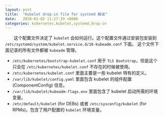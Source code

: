 ```yaml
---
layout: post
title:  "Kubelet drop-in file for systemd 解读"
date:   2020-01-02 11:27:29 +0800
categories: kubernetes,kubelet,systemd,drop-in
---
```

&emsp;&emsp;这个配置文件决定了 `kubelet` 会如何运行。这个配置文件通过安装包安装到 `/etc/systemd/system/kubelet.service.d/10-kubeadm.conf` 下面。
这个文件下面记录的所有文件都被 `kubeadm` 管理。
* `/etc/kubernetes/bootstrap-kubelet.conf` 用于 `TLS Bootstrap`，但是这个只会在 `/etc/kubernetes/kubelet.conf` 不存在的时候被使用。
* `/etc/kubernetes/kubelet.conf` 里面主要是一些 kubelet 特有的定义。
* `/var/lib/kubelet/config.yaml` 里面包含 kubelet 的组件配置 (ComponentConfig) 信息。
* `/var/lib/kubelet/kubeadm-flags.env` 里面包含了 kubelet 启动所需的环境变量。
* `/etc/default/kubelet` (for DEBs) 或者 `/etc/sysconfig/kubelet` (for RPMs)。包含了用户配置的 `kubelet` 环境变量。
